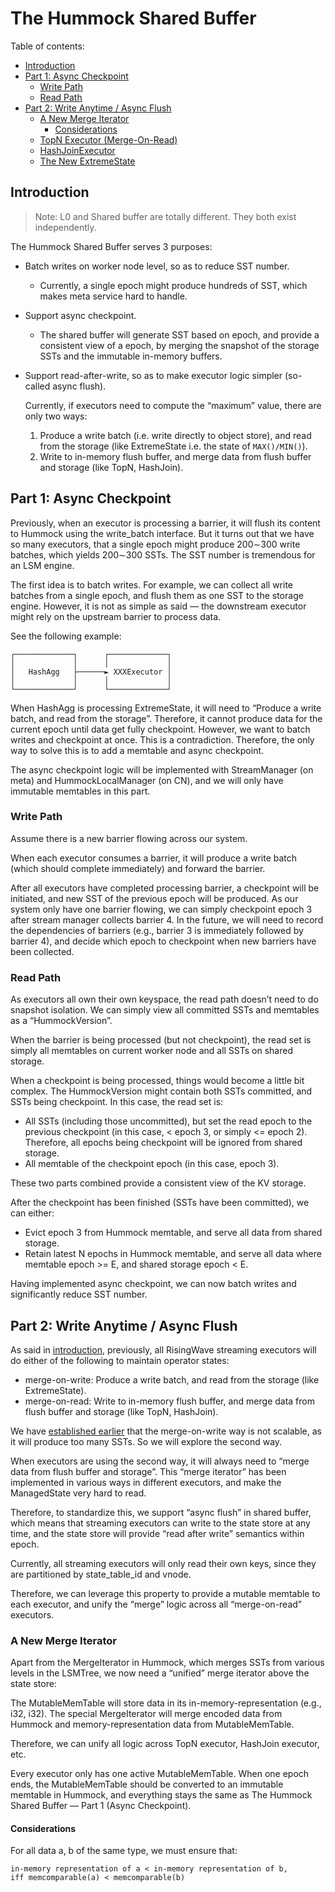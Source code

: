 # The Hummock Shared Buffer

Table of contents:

- [Introduction](#introduction)
- [Part 1: Async Checkpoint](#part-1-async-checkpoint)
  - [Write Path](#write-path)
  - [Read Path](#read-path)
- [Part 2: Write Anytime / Async Flush](#part-2-write-anytime--async-flush)
  - [A New Merge Iterator](#a-new-merge-iterator)
    - [Considerations](#considerations)
  - [TopN Executor (Merge-On-Read)](#example-topn-executor-merge-on-read)
  - [HashJoinExecutor](#the-new-hashjoinexecutor)
  - [The New ExtremeState](#the-new-extremestate)

## Introduction

> Note: L0 and Shared buffer are totally different. They both exist independently.

The Hummock Shared Buffer serves 3 purposes:

- Batch writes on worker node level, so as to reduce SST number.

  - Currently, a single epoch might produce hundreds of SST, which makes meta service hard to handle.

- Support async checkpoint.

  - The shared buffer will generate SST based on epoch, and provide a consistent view of a epoch, by merging the snapshot of the storage SSTs and the immutable in-memory buffers.

- Support read-after-write, so as to make executor logic simpler (so-called async flush).

  Currently, if executors need to compute the “maximum” value, there are only two ways:
  1. Produce a write batch (i.e. write directly to object store), and read from the storage (like ExtremeState i.e. the state of `MAX()/MIN()`).
  2. Write to in-memory flush buffer, and merge data from flush buffer and storage (like TopN, HashJoin).

## Part 1: Async Checkpoint

Previously, when an executor is processing a barrier,
it will flush its content to Hummock using the write_batch interface.
But it turns out that we have so many executors,
that a single epoch might produce 200∼300 write batches,
which yields 200∼300 SSTs. The SST number is tremendous for an LSM engine.

The first idea is to batch writes.
For example, we can collect all write batches from a single epoch,
and flush them as one SST to the storage engine.
However, it is not as simple as said — the downstream executor might rely on the upstream barrier to process data.

See the following example:

```text
┌─────────────┐      ┌─────────────┐
│             │      │             │
│   HashAgg   ├──────► XXXExecutor │
│             │      │             │
└─────────────┘      └─────────────┘
```

When HashAgg is processing ExtremeState,
it will need to “Produce a write batch, and read from the storage”.
Therefore, it cannot produce data for the current epoch until data get fully checkpoint.
However, we want to batch writes and checkpoint at once.
This is a contradiction.
Therefore, the only way to solve this is to add a memtable and async checkpoint.

The async checkpoint logic will be implemented with StreamManager (on meta) and HummockLocalManager (on CN), and we will only have immutable memtables in this part.

### Write Path

Assume there is a new barrier flowing across our system.

When each executor consumes a barrier, it will produce a write batch (which should complete immediately) and forward the barrier.

After all executors have completed processing barrier, a checkpoint will be initiated, and new SST of the previous epoch will be produced. As our system only have one barrier flowing, we can simply checkpoint epoch 3 after stream manager collects barrier 4. In the future, we will need to record the dependencies of barriers (e.g., barrier 3 is immediately followed by barrier 4), and decide which epoch to checkpoint when new barriers have been collected.

### Read Path

As executors all own their own keyspace, the read path doesn’t need to do snapshot isolation. We can simply view all committed SSTs and memtables as a “HummockVersion”.

When the barrier is being processed (but not checkpoint), the read set is simply all memtables on current worker node and all SSTs on shared storage.

When a checkpoint is being processed, things would become a little bit complex. The HummockVersion might contain both SSTs committed, and SSTs being checkpoint. In this case, the read set is:

- All SSTs (including those uncommitted), but set the read epoch to the previous checkpoint (in this case, < epoch 3, or simply <= epoch 2). Therefore, all epochs being checkpoint will be ignored from shared storage.
- All memtable of the checkpoint epoch (in this case, epoch 3).

These two parts combined provide a consistent view of the KV storage.

After the checkpoint has been finished (SSTs have been committed), we can either:

- Evict epoch 3 from Hummock memtable, and serve all data from shared storage.
- Retain latest N epochs in Hummock memtable, and serve all data where memtable epoch >= E, and shared storage epoch < E.

Having implemented async checkpoint,
we can now batch writes and significantly reduce SST number.

## Part 2: Write Anytime / Async Flush

As said in [introduction](#introduction), previously, all RisingWave streaming executors will do either of the following to maintain operator states:

- merge-on-write: Produce a write batch, and read from the storage (like ExtremeState).
- merge-on-read: Write to in-memory flush buffer, and merge data from flush buffer and storage (like TopN, HashJoin).

We have [established earlier](#part-1-async-checkpoint) that the merge-on-write way is not scalable, as it will produce too many SSTs. So we will explore the second way.

When executors are using the second way,
it will always need to “merge data from flush buffer and storage”.
This “merge iterator” has been implemented in various ways in different executors,
and make the ManagedState very hard to read.

Therefore, to standardize this, we support “async flush” in shared buffer,
which means that streaming executors can write to the state store at any time,
and the state store will provide “read after write” semantics within epoch.

Currently, all streaming executors will only read their own keys, since they are partitioned by state_table_id and vnode.

Therefore, we can leverage this property to provide a mutable memtable to each executor,
and unify the “merge” logic across all “merge-on-read” executors.

### A New Merge Iterator

Apart from the MergeIterator in Hummock, which merges SSTs from various levels in the LSMTree,
we now need a “unified” merge iterator above the state store:

The MutableMemTable will store data in its in-memory-representation (e.g., i32, i32).
The special MergeIterator will merge encoded data from Hummock and memory-representation data from MutableMemTable.

Therefore, we can unify all logic across TopN executor, HashJoin executor, etc.

Every executor only has one active MutableMemTable. When one epoch ends, the MutableMemTable should be converted to an immutable memtable in Hummock, and everything stays the same as The Hummock Shared Buffer — Part 1 (Async Checkpoint).

#### Considerations

For all data a, b of the same type, we must ensure that:

```
in-memory representation of a < in-memory representation of b,
iff memcomparable(a) < memcomparable(b)
```